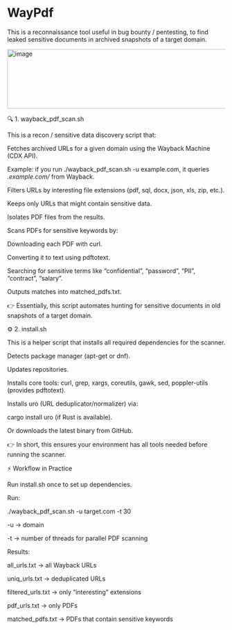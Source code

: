 # WayPdf
This is a reconnaissance tool useful in bug bounty / pentesting, to find leaked sensitive documents in archived snapshots of a target domain.




<img width="585" height="137" alt="image" src="https://github.com/user-attachments/assets/1f3f82b6-c64c-4991-84a8-6e5b82d88cff" />



🔍 1. wayback_pdf_scan.sh

This is a recon / sensitive data discovery script that:

Fetches archived URLs for a given domain using the Wayback Machine (CDX API).

Example: if you run ./wayback_pdf_scan.sh -u example.com, it queries *.example.com/* from Wayback.

Filters URLs by interesting file extensions (pdf, sql, docx, json, xls, zip, etc.).

Keeps only URLs that might contain sensitive data.

Isolates PDF files from the results.

Scans PDFs for sensitive keywords by:

Downloading each PDF with curl.

Converting it to text using pdftotext.

Searching for sensitive terms like “confidential”, “password”, “PII”, “contract”, “salary”.

Outputs matches into matched_pdfs.txt.

👉 Essentially, this script automates hunting for sensitive documents in old snapshots of a target domain.

⚙️ 2. install.sh

This is a helper script that installs all required dependencies for the scanner.

Detects package manager (apt-get or dnf).

Updates repositories.

Installs core tools:
curl, grep, xargs, coreutils, gawk, sed, poppler-utils (provides pdftotext).

Installs uro (URL deduplicator/normalizer) via:

cargo install uro (if Rust is available).

Or downloads the latest binary from GitHub.

👉 In short, this ensures your environment has all tools needed before running the scanner.

⚡ Workflow in Practice

Run install.sh once to set up dependencies.

Run:

./wayback_pdf_scan.sh -u target.com -t 30


-u → domain

-t → number of threads for parallel PDF scanning

Results:

all_urls.txt → all Wayback URLs

uniq_urls.txt → deduplicated URLs

filtered_urls.txt → only “interesting” extensions

pdf_urls.txt → only PDFs

matched_pdfs.txt → PDFs that contain sensitive keywords

